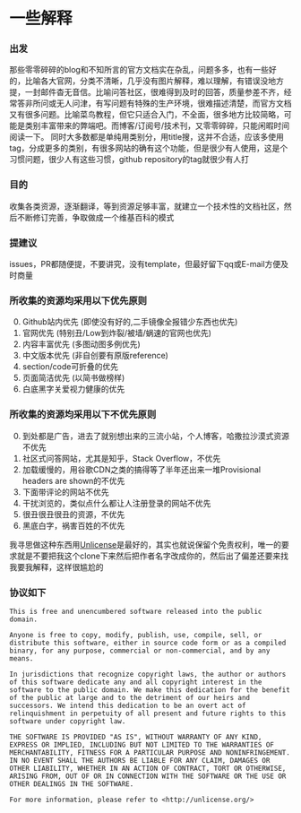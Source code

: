 # 一些解释

### 出发
那些零零碎碎的blog和不知所言的官方文档实在杂乱，问题多多，也有一些好的，比喻各大官网，分类不清晰，几乎没有图片解释，难以理解，有错误没地方提，一封邮件杳无音信。比喻问答社区，很难得到及时的回答，质量参差不齐，经常答非所问或无人问津，有写问题有特殊的生产环境，很难描述清楚，而官方文档又有很多问题。比喻菜鸟教程，但它只适合入门，不全面，很多地方比较简略，可能是类别丰富带来的弊端吧。而博客/订阅号/技术刊，又零零碎碎，只能闲暇时间阅读一下。
同时大多数都是单纯用类别分，用title搜，这并不合适，应该多使用tag，分成更多的类别，有很多网站的确有这个功能，但是很少有人使用，这是个习惯问题，很少人有这些习惯，github repository的tag就很少有人打


### 目的
收集各类资源，逐渐翻译，等到资源足够丰富，就建立一个技术性的文档社区，然后不断修订完善，争取做成一个维基百科的模式


### 提建议
issues，PR都随便提，不要讲究，没有template，但最好留下qq或E-mail方便及时商量


### 所收集的资源均采用以下优先原则

0. Github站内优先 (即使没有好的,二手镜像全报错少东西也优先)
1. 官网优先 (特别丑/Low到炸裂/被墙/蜗速的官网也优先)
2. 内容丰富优先 (多图动图多例优先)
3. 中文版本优先 (非自创要有原版reference)
4. section/code可折叠的优先
5. 页面简洁优先 (以简书做榜样)
6. 白底黑字关爱视力健康的优先

### 所收集的资源均采用以下不优先原则

0. 到处都是广告，进去了就别想出来的三流小站，个人博客，哈撒拉沙漠式资源不优先
1. 社区式问答网站，尤其是知乎，Stack Overflow，不优先
2. 加载缓慢的，用谷歌CDN之类的搞得等了半年还出来一堆Provisional headers are shown的不优先
3. 下面带评论的网站不优先
4. 干扰浏览的，类似点什么都让人注册登录的网站不优先
5. 很丑很丑很丑的资源，不优先
7. 黑底白字，祸害百姓的不优先



我寻思做这种东西用[Unlicense](http://unlicense.org/)是最好的，其实也就说保留个免责权利，唯一的要求就是不要把我这个clone下来然后把作者名字改成你的，然后出了偏差还要来找我要我解释，这样很尴尬的


### 协议如下

```
This is free and unencumbered software released into the public domain.

Anyone is free to copy, modify, publish, use, compile, sell, or
distribute this software, either in source code form or as a compiled
binary, for any purpose, commercial or non-commercial, and by any
means.

In jurisdictions that recognize copyright laws, the author or authors
of this software dedicate any and all copyright interest in the
software to the public domain. We make this dedication for the benefit
of the public at large and to the detriment of our heirs and
successors. We intend this dedication to be an overt act of
relinquishment in perpetuity of all present and future rights to this
software under copyright law.

THE SOFTWARE IS PROVIDED "AS IS", WITHOUT WARRANTY OF ANY KIND,
EXPRESS OR IMPLIED, INCLUDING BUT NOT LIMITED TO THE WARRANTIES OF
MERCHANTABILITY, FITNESS FOR A PARTICULAR PURPOSE AND NONINFRINGEMENT.
IN NO EVENT SHALL THE AUTHORS BE LIABLE FOR ANY CLAIM, DAMAGES OR
OTHER LIABILITY, WHETHER IN AN ACTION OF CONTRACT, TORT OR OTHERWISE,
ARISING FROM, OUT OF OR IN CONNECTION WITH THE SOFTWARE OR THE USE OR
OTHER DEALINGS IN THE SOFTWARE.

For more information, please refer to <http://unlicense.org/>
```
